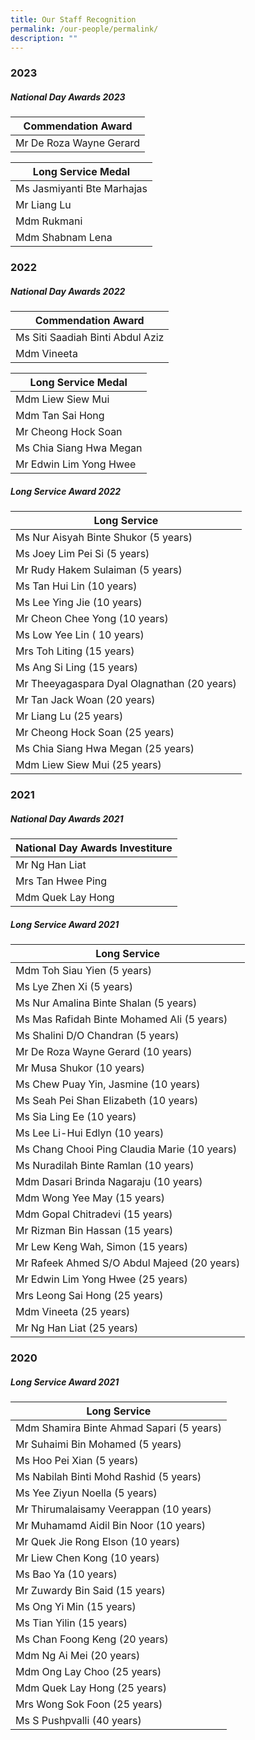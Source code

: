 ```yaml
---
title: Our Staff Recognition
permalink: /our-people/permalink/
description: ""
---
```

### 2023
##### National Day Awards 2023
| Commendation Award |
| -----|
| Mr De Roza Wayne Gerard |

|Long Service Medal |
| -----|
| Ms Jasmiyanti Bte Marhajas |
| Mr Liang Lu |
| Mdm Rukmani |
| Mdm Shabnam Lena |

### 2022
##### National Day Awards 2022
|Commendation Award |
| -----|
| Ms Siti Saadiah Binti Abdul Aziz |
| Mdm Vineeta |

|Long Service Medal |
| -----|
| Mdm Liew Siew Mui |
| Mdm Tan Sai Hong |
| Mr Cheong Hock Soan |
| Ms Chia Siang Hwa Megan |
| Mr Edwin Lim Yong Hwee |

##### Long Service Award 2022
|Long Service|
| -----|
| Ms Nur Aisyah Binte Shukor (5 years) |
| Ms Joey Lim Pei Si (5 years) |
|  Mr Rudy Hakem Sulaiman (5 years)|
| Ms Tan Hui Lin (10 years) |
| Ms Lee Ying Jie (10 years) |
| Mr Cheon Chee Yong (10 years) |
| Ms Low Yee Lin ( 10 years) |
| Mrs Toh Liting (15 years) |
| Ms Ang Si Ling (15 years) |
| Mr Theeyagaspara Dyal Olagnathan (20 years)|
|  Mr Tan Jack Woan (20 years)|
|  Mr Liang Lu (25 years)|
| Mr Cheong Hock Soan (25 years) |
|  Ms Chia Siang Hwa Megan (25 years)|
|  Mdm Liew Siew Mui (25 years)|

### 2021
##### National Day Awards  2021
| National Day Awards Investiture  |
| -----|
|  Mr Ng Han Liat|
|Mrs Tan Hwee Ping |
|Mdm Quek Lay Hong |

##### Long Service Award 2021
|Long Service|
| -----|
| Mdm Toh Siau Yien (5 years) |
| Ms Lye Zhen Xi (5 years) |
| Ms Nur Amalina Binte Shalan (5 years) |
| Ms Mas Rafidah Binte Mohamed Ali (5 years)|
| Ms Shalini D/O Chandran (5 years) |
|Mr De Roza Wayne Gerard (10 years)  |
| Mr Musa Shukor (10 years) |
|  Ms Chew Puay Yin, Jasmine (10 years)|
| Ms Seah Pei Shan Elizabeth (10 years) |
| Ms Sia Ling Ee (10 years) |
|Ms Lee Li-Hui Edlyn (10 years)  |
|  Ms Chang Chooi Ping Claudia Marie (10 years)|
| Ms Nuradilah Binte Ramlan (10 years) |
|Mdm Dasari Brinda Nagaraju (10 years)  |
| Mdm Wong Yee May (15 years) |
|  Mdm Gopal Chitradevi (15 years)|
|  Mr Rizman Bin Hassan (15 years)|
|Mr Lew Keng Wah, Simon (15 years)  |
|Mr Rafeek Ahmed S/O Abdul Majeed (20 years)  |
| Mr Edwin Lim Yong Hwee (25 years) |
|Mrs Leong Sai Hong (25 years) |
|Mdm Vineeta (25 years) |
|Mr Ng Han Liat (25 years) |

### 2020
##### Long Service Award 2021
|Long Service|
| -----|
|  Mdm Shamira Binte Ahmad Sapari (5 years)|
|Mr Suhaimi Bin Mohamed (5 years)  |
|  Ms Hoo Pei Xian (5 years)|
| Ms Nabilah Binti Mohd Rashid (5 years) |
|Ms Yee Ziyun Noella (5 years)  |
|Mr Thirumalaisamy Veerappan (10 years)  |
| Mr Muhamamd Aidil Bin Noor (10 years) |
| Mr Quek Jie Rong Elson (10 years) |
|Mr Liew Chen Kong (10 years)  |
|  Ms Bao Ya (10 years)|
| Mr Zuwardy Bin Said (15 years) |
|Ms Ong Yi Min (15 years)  |
|  Ms Tian Yilin (15 years)|
| Ms Chan Foong Keng (20 years) |
|  Mdm Ng Ai Mei (20 years)|
|  Mdm Ong Lay Choo (25 years)|
| Mdm Quek Lay Hong (25 years) |
|  Mrs Wong Sok Foon (25 years)|
|  Ms S Pushpvalli (40 years)|